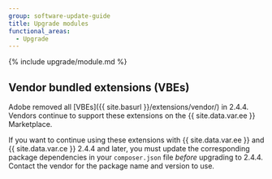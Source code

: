 ```yaml
---
group: software-update-guide
title: Upgrade modules
functional_areas:
  - Upgrade
---
```


{% include upgrade/module.md %}

## Vendor bundled extensions (VBEs)

Adobe removed all [VBEs]({{ site.basurl }}/extensions/vendor/) in 2.4.4. Vendors continue to support these extensions on the {{ site.data.var.ee }} Marketplace.

If you want to continue using these extensions with {{ site.data.var.ee }} and {{ site.data.var.ce }} 2.4.4 and later, you must update the corresponding package dependencies in your `composer.json` file _before_ upgrading to 2.4.4. Contact the vendor for the package name and version to use.
